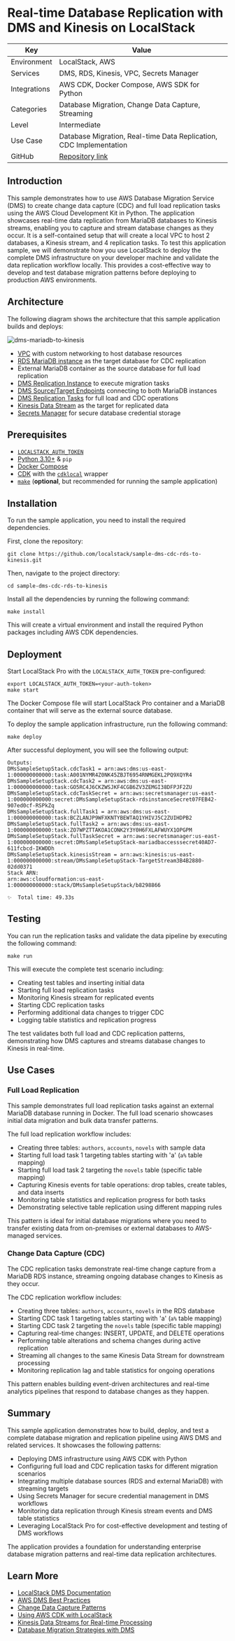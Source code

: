 # Real-time Database Replication with DMS and Kinesis on LocalStack

| Key          | Value                                                                                    |
| ------------ | ---------------------------------------------------------------------------------------- |
| Environment  | LocalStack, AWS                                                                          |
| Services     | DMS, RDS, Kinesis, VPC, Secrets Manager                                                  |
| Integrations | AWS CDK, Docker Compose, AWS SDK for Python                                              |
| Categories   | Database Migration, Change Data Capture, Streaming                                       |
| Level        | Intermediate                                                                             |
| Use Case     | Database Migration, Real-time Data Replication, CDC Implementation                       |
| GitHub       | [Repository link](https://github.com/localstack-samples/sample-dms-cdc-rds-to-kinesis)          |

## Introduction

This sample demonstrates how to use AWS Database Migration Service (DMS) to create change data capture (CDC) and full load replication tasks using the AWS Cloud Development Kit in Python. The application showcases real-time data replication from MariaDB databases to Kinesis streams, enabling you to capture and stream database changes as they occur. It is a self-contained setup that will create a local VPC to host 2 databases, a Kinesis stream, and 4 replication tasks. To test this application sample, we will demonstrate how you use LocalStack to deploy the complete DMS infrastructure on your developer machine and validate the data replication workflow locally. This provides a cost-effective way to develop and test database migration patterns before deploying to production AWS environments.

## Architecture

The following diagram shows the architecture that this sample application builds and deploys:

![dms-mariadb-to-kinesis](./images/architecture.png)

- [VPC](https://docs.localstack.cloud/aws/services/ec2/#vpc) with custom networking to host database resources
- [RDS MariaDB instance](https://docs.localstack.cloud/aws/services/rds/) as the target database for CDC replication
- External MariaDB container as the source database for full load replication  
- [DMS Replication Instance](https://docs.localstack.cloud/aws/services/dms/) to execute migration tasks
- [DMS Source/Target Endpoints](https://docs.localstack.cloud/aws/services/dms/) connecting to both MariaDB instances
- [DMS Replication Tasks](https://docs.localstack.cloud/aws/services/dms/) for full load and CDC operations
- [Kinesis Data Stream](https://docs.localstack.cloud/aws/services/kinesis/) as the target for replicated data
- [Secrets Manager](https://docs.localstack.cloud/aws/services/secretsmanager/) for secure database credential storage

## Prerequisites

- [`LOCALSTACK_AUTH_TOKEN`](https://docs.localstack.cloud/getting-started/auth-token/)
- [Python 3.10+](https://www.python.org/downloads/) & `pip`
- [Docker Compose](https://docs.docker.com/compose/install/) 
- [CDK](https://docs.localstack.cloud/user-guide/integrations/aws-cdk/) with the [`cdklocal`](https://github.com/localstack/aws-cdk-local) wrapper
- [`make`](https://www.gnu.org/software/make/) (**optional**, but recommended for running the sample application)

## Installation

To run the sample application, you need to install the required dependencies.

First, clone the repository:

```shell
git clone https://github.com/localstack/sample-dms-cdc-rds-to-kinesis.git
```

Then, navigate to the project directory:

```shell
cd sample-dms-cdc-rds-to-kinesis
```

Install all the dependencies by running the following command:

```shell
make install
```

This will create a virtual environment and install the required Python packages including AWS CDK dependencies.

## Deployment

Start LocalStack Pro with the `LOCALSTACK_AUTH_TOKEN` pre-configured:

```shell
export LOCALSTACK_AUTH_TOKEN=<your-auth-token>
make start
```

The Docker Compose file will start LocalStack Pro container and a MariaDB container that will serve as the external source database.

To deploy the sample application infrastructure, run the following command:

```shell
make deploy
```

After successful deployment, you will see the following output:

```shell
Outputs:
DMsSampleSetupStack.cdcTask1 = arn:aws:dms:us-east-1:000000000000:task:A001NYMR4Z0NK45ZBJT6954RNMGEKL2PQ9XQYR4
DMsSampleSetupStack.cdcTask2 = arn:aws:dms:us-east-1:000000000000:task:GO5RC4J6CKZWSJKF4CGB6ZV3ZEMGI38DFPJF2ZU
DMsSampleSetupStack.cdcTaskSecret = arn:aws:secretsmanager:us-east-1:000000000000:secret:DMsSampleSetupStack-rdsinstanceSecret07FEB42-907ed0cf-RSPkZq
DMsSampleSetupStack.fullTask1 = arn:aws:dms:us-east-1:000000000000:task:BCZLANJP9WFXKNTYBEWTAQ1YHIVJ5C2ZUIHDPB2
DMsSampleSetupStack.fullTask2 = arn:aws:dms:us-east-1:000000000000:task:ZO7WPZTTAKOA1CONK2Y3Y0H6FXLAFWUYX1OPGPM
DMsSampleSetupStack.fullTaskSecret = arn:aws:secretsmanager:us-east-1:000000000000:secret:DMsSampleSetupStack-mariadbaccesssecret40AD7-611fcbcd-IKWDDh
DMsSampleSetupStack.kinesisStream = arn:aws:kinesis:us-east-1:000000000000:stream/DMsSampleSetupStack-TargetStream3B4B2880-02dd0371
Stack ARN:
arn:aws:cloudformation:us-east-1:000000000000:stack/DMsSampleSetupStack/b8298866

✨  Total time: 49.33s
```

## Testing

You can run the replication tasks and validate the data pipeline by executing the following command:

```shell
make run
```

This will execute the complete test scenario including:

- Creating test tables and inserting initial data
- Starting full load replication tasks
- Monitoring Kinesis stream for replicated events
- Starting CDC replication tasks  
- Performing additional data changes to trigger CDC
- Logging table statistics and replication progress

The test validates both full load and CDC replication patterns, demonstrating how DMS captures and streams database changes to Kinesis in real-time.

## Use Cases

### Full Load Replication

This sample demonstrates full load replication tasks against an external MariaDB database running in Docker. The full load scenario showcases initial data migration and bulk data transfer patterns.

The full load replication workflow includes:

- Creating three tables: `authors`, `accounts`, `novels` with sample data
- Starting full load task 1 targeting tables starting with 'a' (`a%` table mapping)
- Starting full load task 2 targeting the `novels` table (specific table mapping)
- Capturing Kinesis events for table operations: drop tables, create tables, and data inserts
- Monitoring table statistics and replication progress for both tasks
- Demonstrating selective table replication using different mapping rules

This pattern is ideal for initial database migrations where you need to transfer existing data from on-premises or external databases to AWS-managed services.

### Change Data Capture (CDC) 

The CDC replication tasks demonstrate real-time change capture from a MariaDB RDS instance, streaming ongoing database changes to Kinesis as they occur.

The CDC replication workflow includes:

- Creating three tables: `authors`, `accounts`, `novels` in the RDS database
- Starting CDC task 1 targeting tables starting with 'a' (`a%` table mapping)  
- Starting CDC task 2 targeting the `novels` table (specific table mapping)
- Capturing real-time changes: INSERT, UPDATE, and DELETE operations
- Performing table alterations and schema changes during active replication
- Streaming all changes to the same Kinesis Data Stream for downstream processing
- Monitoring replication lag and table statistics for ongoing operations

This pattern enables building event-driven architectures and real-time analytics pipelines that respond to database changes as they happen.

## Summary

This sample application demonstrates how to build, deploy, and test a complete database migration and replication pipeline using AWS DMS and related services. It showcases the following patterns:

- Deploying DMS infrastructure using AWS CDK with Python
- Configuring full load and CDC replication tasks for different migration scenarios
- Integrating multiple database sources (RDS and external MariaDB) with streaming targets
- Using Secrets Manager for secure credential management in DMS workflows
- Monitoring data replication through Kinesis stream events and DMS table statistics
- Leveraging LocalStack Pro for cost-effective development and testing of DMS workflows

The application provides a foundation for understanding enterprise database migration patterns and real-time data replication architectures.

## Learn More

- [LocalStack DMS Documentation](https://docs.localstack.cloud/aws/services/dms/)
- [AWS DMS Best Practices](https://docs.aws.amazon.com/dms/latest/userguide/CHAP_BestPractices.html)
- [Change Data Capture Patterns](https://docs.aws.amazon.com/dms/latest/userguide/CHAP_Task.CDC.html)
- [Using AWS CDK with LocalStack](https://docs.localstack.cloud/user-guide/integrations/aws-cdk/)
- [Kinesis Data Streams for Real-time Processing](https://docs.localstack.cloud/aws/services/kinesis/)
- [Database Migration Strategies with DMS](https://aws.amazon.com/dms/resources/)
